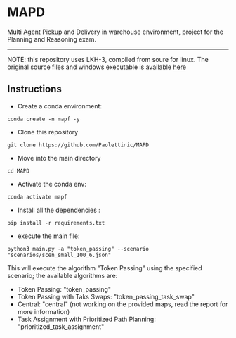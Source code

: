 # MAPD

Multi Agent Pickup and Delivery in warehouse environment, project for the Planning and Reasoning exam.

---
NOTE: this repository uses LKH-3, compiled from soure for linux. The original source files and windows executable is available
[here](http://webhotel4.ruc.dk/~keld/research/LKH-3/)
## Instructions
- Create a conda environment:
```shell
conda create -n mapf -y
```
- Clone this repository
```shell
git clone https://github.com/Paolettinic/MAPD
```
- Move into the main directory
```shell
cd MAPD
```
- Activate the conda env:
```shell
conda activate mapf
```
- Install all the dependencies :
```shell
pip install -r requirements.txt
```
- execute the main file:
```shell
python3 main.py -a "token_passing" --scenario "scenarios/scen_small_100_6.json"
```
This will execute the algorithm "Token Passing" using the specified scenario; the available algorithms are:
- Token Passing: "token_passing"
- Token Passing with Taks Swaps:  "token_passing_task_swap"
- Central:  "central" (not working on the provided maps, read the report for more information)
- Task Assignment with Prioritized Path Planning:  "prioritized_task_assignment"

